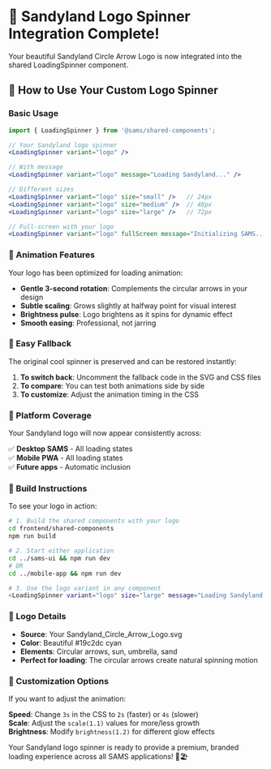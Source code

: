 # 🎉 Sandyland Logo Spinner Integration Complete!

Your beautiful Sandyland Circle Arrow Logo is now integrated into the shared LoadingSpinner component.

## 🎯 How to Use Your Custom Logo Spinner

### Basic Usage
```jsx
import { LoadingSpinner } from '@sams/shared-components';

// Your Sandyland logo spinner
<LoadingSpinner variant="logo" />

// With message
<LoadingSpinner variant="logo" message="Loading Sandyland..." />

// Different sizes
<LoadingSpinner variant="logo" size="small" />   // 24px
<LoadingSpinner variant="logo" size="medium" />  // 48px  
<LoadingSpinner variant="logo" size="large" />   // 72px

// Full-screen with your logo
<LoadingSpinner variant="logo" fullScreen message="Initializing SAMS..." />
```

### 🎨 Animation Features

Your logo has been optimized for loading animation:

- **Gentle 3-second rotation**: Complements the circular arrows in your design
- **Subtle scaling**: Grows slightly at halfway point for visual interest  
- **Brightness pulse**: Logo brightens as it spins for dynamic effect
- **Smooth easing**: Professional, not jarring

### 🔄 Easy Fallback

The original cool spinner is preserved and can be restored instantly:

1. **To switch back**: Uncomment the fallback code in the SVG and CSS files
2. **To compare**: You can test both animations side by side
3. **To customize**: Adjust the animation timing in the CSS

### 📱 Platform Coverage

Your Sandyland logo will now appear consistently across:

✅ **Desktop SAMS** - All loading states  
✅ **Mobile PWA** - All loading states  
✅ **Future apps** - Automatic inclusion  

### 🚀 Build Instructions

To see your logo in action:

```bash
# 1. Build the shared components with your logo
cd frontend/shared-components
npm run build

# 2. Start either application
cd ../sams-ui && npm run dev
# OR
cd ../mobile-app && npm run dev

# 3. Use the logo variant in any component
<LoadingSpinner variant="logo" size="large" message="Loading Sandyland..." />
```

### 🎨 Logo Details

- **Source**: Your Sandyland_Circle_Arrow_Logo.svg
- **Color**: Beautiful #19c2dc cyan
- **Elements**: Circular arrows, sun, umbrella, sand
- **Perfect for loading**: The circular arrows create natural spinning motion

### 🔧 Customization Options

If you want to adjust the animation:

**Speed**: Change `3s` in the CSS to `2s` (faster) or `4s` (slower)  
**Scale**: Adjust the `scale(1.1)` values for more/less growth  
**Brightness**: Modify `brightness(1.2)` for different glow effects  

Your Sandyland logo spinner is ready to provide a premium, branded loading experience across all SAMS applications! 🌴🏖️